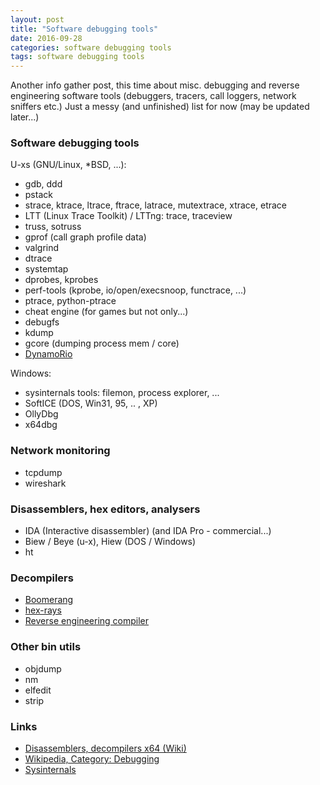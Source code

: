 ```yaml
---
layout: post
title: "Software debugging tools"
date: 2016-09-28
categories: software debugging tools
tags: software debugging tools
---
```

Another info gather post, this time about misc. debugging and reverse engineering
software tools (debuggers, tracers, call loggers, network sniffers etc.)
Just a messy (and unfinished) list for now (may be updated later...)

### Software debugging tools

U-xs (GNU/Linux, *BSD, ...):

- gdb, ddd
- pstack
- strace, ktrace, ltrace, ftrace, latrace, mutextrace, xtrace, etrace
- LTT (Linux Trace Toolkit) / LTTng: trace, traceview
- truss, sotruss
- gprof (call graph profile data)
- valgrind
- dtrace
- systemtap
- dprobes, kprobes
- perf-tools (kprobe, io/open/execsnoop, functrace, ...)
- ptrace, python-ptrace
- cheat engine (for games but not only...)
- debugfs
- kdump
- gcore (dumping process mem / core)
- [DynamoRio][dynamorio]

Windows:

- sysinternals tools: filemon, process explorer, ...
- SoftICE (DOS, Win31, 95, .. , XP)
- OllyDbg
- x64dbg

### Network monitoring
- tcpdump
- wireshark

### Disassemblers, hex editors, analysers
- IDA (Interactive disassembler) (and IDA Pro - commercial...)
- Biew / Beye (u-x), Hiew (DOS / Windows)
- ht

### Decompilers
- [Boomerang][5.1.]
- [hex-rays][5.2.]
- [Reverse engineering compiler][5.3.]

### Other bin utils
- objdump
- nm
- elfedit
- strip

### Links
- [Disassemblers, decompilers x64 (Wiki)][1.]
- [Wikipedia, Category: Debugging][2.]
- [Sysinternals][6.]

[1.]: https://en.wikibooks.org/wiki/X86_Disassembly/Disassemblers_and_Decompilers
[2.]: https://en.wikipedia.org/wiki/Category:Debugging
[6.]: https://technet.microsoft.com/en-us/sysinternals/bb545021.aspx

[5.1.]: http://boomerang.sourceforge.net/
[5.2.]: https://www.hex-rays.com/products/decompiler/
[5.3.]: http://www.backerstreet.com/rec/rec.htm

[dynamorio]: http://dynamorio.org/

